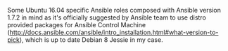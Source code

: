 Some Ubuntu 16.04 specific Ansible roles composed with Ansible version 1.7.2 in mind as it's officially suggested by Ansible team to use distro provided packages for Ansible Control Machine (http://docs.ansible.com/ansible/intro_installation.html#what-version-to-pick), which is up to date Debian 8 Jessie in my case.
